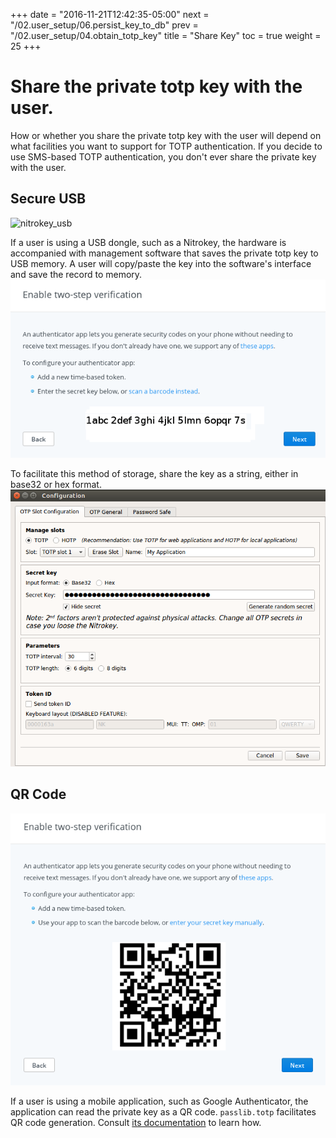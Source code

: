 +++
date = "2016-11-21T12:42:35-05:00"
next = "/02.user_setup/06.persist_key_to_db"
prev = "/02.user_setup/04.obtain_totp_key"
title = "Share Key"
toc = true
weight = 25
+++

# Share the private totp key with the user.

How or whether you share the private totp key with the user will depend on what
facilities you want to support for TOTP authentication.  If you decide to
use SMS-based TOTP authentication, you don't ever share the private key with the user.

## Secure USB
![nitrokey_usb](images/nitrokey_renderered.jpg)

If a user is using a USB dongle, such as a Nitrokey, the hardware is accompanied
with management software that saves the private totp key to USB memory.  A user will copy/paste
the key into the software's interface and save the record to memory.
![base32_key](images/enable_twostep_authc.png)

To facilitate this method of storage, share the key as a string, either in base32 or hex format.
![nitrokey_reg](images/nitrokey_totp_registration.png)


## QR Code

![qrcode](images/enable_twostep_qrcode.png)

If a user is using a mobile application, such as Google Authenticator, the
application can read the private key as a QR code.  ``passlib.totp`` facilitates
QR code generation.  Consult [its documentation](https://passlib.readthedocs.io/en/latest/narr/totp-tutorial.html#rendering-uris) to learn how.
